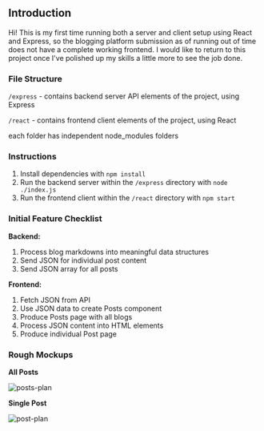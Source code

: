 ## Introduction

Hi! This is my first time running both a server and client setup using React and Express, so the blogging platform submission as of running out of time does not have a complete working frontend. I would like to return to this project once I've polished up my skills a little more to see the job done.

### File Structure

`/express` - contains backend server API elements of the project, using Express

`/react` - contains frontend client elements of the project, using React

each folder has independent node_modules folders

### Instructions

1. Install dependencies with `npm install`
2. Run the backend server within the `/express` directory with `node ./index.js`
3. Run the frontend client within the `/react` directory with `npm start`

### Initial Feature Checklist

**Backend:**

1. Process blog markdowns into meaningful data structures
2. Send JSON for individual post content
3. Send JSON array for all posts

**Frontend:**

1. Fetch JSON from API
2. Use JSON data to create Posts component
3. Produce Posts page with all blogs
4. Process JSON content into HTML elements
5. Produce individual Post page

### Rough Mockups

**All Posts**

![posts-plan](https://user-images.githubusercontent.com/18094002/187826706-9b23e7bd-cec7-43e5-9b34-d58649cc6b34.png)

**Single Post**

![post-plan](https://user-images.githubusercontent.com/18094002/187826727-dc5f5cd1-9ad1-425d-8346-031e90d5cea6.png)


